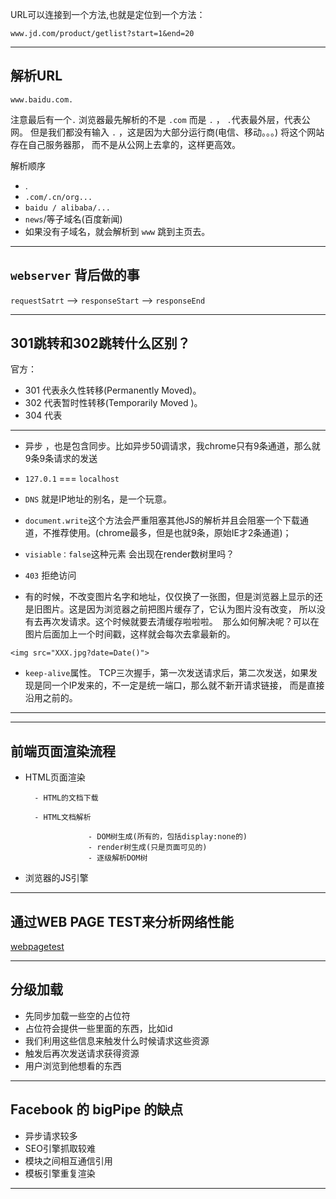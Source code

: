 URL可以连接到一个方法,也就是定位到一个方法：

    www.jd.com/product/getlist?start=1&end=20
    
- - -
## 解析URL

    www.baidu.com.
    
注意最后有一个`.`  浏览器最先解析的不是 `.com`  而是 `.` ， `.`代表最外层，代表公网。
但是我们都没有输入 `.` ，这是因为大部分运行商(电信、移动。。。) 将这个网站存在自己服务器那，
而不是从公网上去拿的，这样更高效。

解析顺序
- .
- `.com/.cn/org...`
- `baidu / alibaba/...`
- `news`/等子域名(百度新闻)
- 如果没有子域名，就会解析到 `www` 跳到主页去。

- - -
## `webserver` 背后做的事
`requestSatrt` --> `responseStart` --> `responseEnd`

- - -
## 301跳转和302跳转什么区别？
官方：

- 301 代表永久性转移(Permanently Moved)。
- 302 代表暂时性转移(Temporarily Moved )。
- 304 代表

- - -
- 异步 ，也是包含同步。比如异步50调请求，我chrome只有9条通道，那么就9条9条请求的发送

- `127.0.1` === `localhost`

- `DNS`  就是IP地址的别名，是一个玩意。

- `document.write`这个方法会严重阻塞其他JS的解析并且会阻塞一个下载通道，不推荐使用。(chrome最多，但是也就9条，原始IE才2条通道)；

- `visiable：false`这种元素 会出现在render数树里吗？

- `403` 拒绝访问

- 有的时候，不改变图片名字和地址，仅仅换了一张图，但是浏览器上显示的还是旧图片。这是因为浏览器之前把图片缓存了，它认为图片没有改变，
所以没有去再次发请求。这个时候就要去清缓存啦啦啦。  那么如何解决呢？可以在图片后面加上一个时间戳，这样就会每次去拿最新的。

 `<img src="XXX.jpg?date=Date()">`
 
 - `keep-alive`属性。 TCP三次握手，第一次发送请求后，第二次发送，如果发现是同一个IP发来的，不一定是统一端口，那么就不新开请求链接，
 而是直接沿用之前的。

- - -

- - -
## 前端页面渲染流程
- HTML页面渲染

        - HTML的文档下载

        - HTML文档解析
    
                    - DOM树生成(所有的，包括display:none的)
                    - render树生成(只是页面可见的)
                    - 逐级解析DOM树

- 浏览器的JS引擎

- - -
## 通过WEB PAGE TEST来分析网络性能
[webpagetest](http://www.webpagetest.org/)

- - -
## 分级加载
- 先同步加载一些空的占位符
- 占位符会提供一些里面的东西，比如id
- 我们利用这些信息来触发什么时候请求这些资源
- 触发后再次发送请求获得资源
- 用户浏览到他想看的东西

- - -
## Facebook 的 bigPipe 的缺点
- 异步请求较多
- SEO引擎抓取较难
- 模块之间相互通信引用
- 模板引擎重复渲染

- - -









